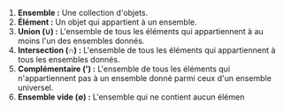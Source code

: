 1. **Ensemble :** Une collection d'objets.
2. **Élément :** Un objet qui appartient à un ensemble.
3. **Union (∪) :** L'ensemble de tous les éléments qui appartiennent à au moins l'un des ensembles donnés.
4. **Intersection (∩) :** L'ensemble de tous les éléments qui appartiennent à tous les ensembles donnés.
5. **Complémentaire (') :** L'ensemble de tous les éléments qui n'appartiennent pas à un ensemble donné parmi ceux d'un ensemble universel.
6. **Ensemble vide (∅) :** L'ensemble qui ne contient aucun élémen